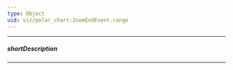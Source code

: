 ```yaml
---
type: Object
uid: viz/polar_chart:ZoomEndEvent.range
---
```

---
##### shortDescription
<!-- Description goes here -->

---
<!-- Description goes here -->